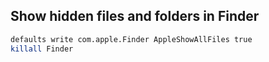 ## Show hidden files and folders in Finder

```bash
defaults write com.apple.Finder AppleShowAllFiles true
killall Finder
```